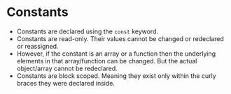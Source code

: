 # Constants

- Constants are declared using the `const` keyword.
- Constants are read-only. Their values cannot be changed or redeclared or reassigned.
- However, if the constant is an array or a function then the underlying elements in that array/function can be changed. But the actual object/array cannot be redeclared.
- Constants are block scoped. Meaning they exist only within the curly braces they were declared inside.
